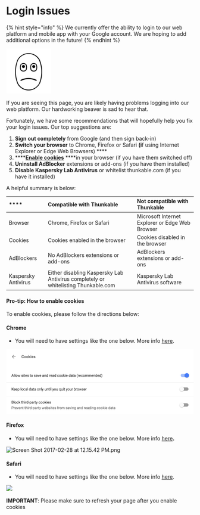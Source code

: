 # Login Issues

{% hint style="info" %}
We currently offer the ability to login to our web platform and mobile app with your Google account. We are hoping to add additional options in the future!
{% endhint %}

![](../../.gitbook/assets/webp.net-resizeimage-22.png)

If you are seeing this page, you are likely having problems logging into our web platform. Our hardworking beaver is sad to hear that.

Fortunately, we have some recommendations that will hopefully help you fix your login issues. Our top suggestions are:

1. **Sign out completely** from Google \(and then sign back-in\)
2. **Switch your browser** to Chrome, Firefox or Safari **\(i**f using Internet Explorer or Edge Web Browsers\) ****
3. \*\*\*\*[**Enable cookies**](login-issues.md#how-to-enable-cookies) ****in your browser \(if you have them switched off\)
4. **Uninstall AdBlocker** extensions or add-ons \(if you have them installed\)
5. **Disable Kaspersky Lab Antivirus** or whitelist thunkable.com \(if you have it installed\)

A helpful summary is below:

| \*\*\*\* | **Compatible with Thunkable** | **Not compatible with Thunkable** |
| :--- | :--- | :--- |
| Browser | Chrome, Firefox or Safari | Microsoft Internet Explorer or Edge Web Browser |
| Cookies | Cookies enabled in the browser | Cookies disabled in the browser |
| AdBlockers | No AdBlockers extensions or add-ons | AdBlockers extensions or add-ons |
| Kaspersky Antivirus | Either disabling Kaspersky Lab Antivirus completely or whitelisting Thunkable.com | Kaspersky Lab Antivirus software |

#### Pro-tip: How to enable cookies

To enable cookies, please follow the directions below:

#### **Chrome**

* You will need to have settings like the one below.  More info [here](https://support.google.com/accounts/answer/61416?hl=en).

![](../../.gitbook/assets/login-issues-fig-4%20%281%29.png)

#### **Firefox**

* You will need to have settings like the one below.  More info [here](https://support.mozilla.org/en-US/kb/enable-and-disable-cookies-website-preferences)**.**

![Screen Shot 2017-02-28 at 12.15.42 PM.png](https://lh5.googleusercontent.com/R2hWEd4litqU6PsCiCcO-ncSydqWPCeYkJAS1qNmCe80rifmnB_6vp7G1MKqkc_Ll518QTXSRi6NNZEkOd-_jkVNip3-kSMKsRyt_Q1kFT5TqrrwsoucfhdoNowFMWx0f74z1hhA)

#### **Safari**

* You will need to have settings like the one below. More info [here](https://support.apple.com/kb/ph21411?locale=en_US).

![](https://lh4.googleusercontent.com/wFfLLTBcmkBEsmEqhgrZ_xGB-cJZDXO-PMeLmlM8SBTvKkqZercDpebnck1sM-48z_EzCWQV8zT5sdZiNeJWLWp4yWMYt7TcsY8F6119dk9yzFeHWP4IXiFDt50ksV0_LLShCbh6)

**IMPORTANT**: Please make sure to refresh your page after you enable cookies



